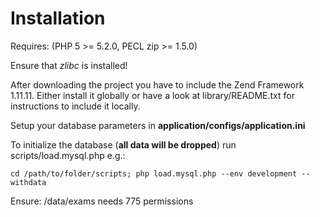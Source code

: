 # Installation

Requires: (PHP 5 >= 5.2.0, PECL zip >= 1.5.0)

Ensure that *zlibc* is installed!

After downloading the project you have to include the Zend Framework 1.11.11. Either install it globally or have a look at library/README.txt for instructions to include it locally.

Setup your database parameters in **application/configs/application.ini**

To initialize the database (**all data will be dropped**) run scripts/load.mysql.php e.g.:

`cd /path/to/folder/scripts; php load.mysql.php --env development --withdata`

Ensure: /data/exams needs 775 permissions